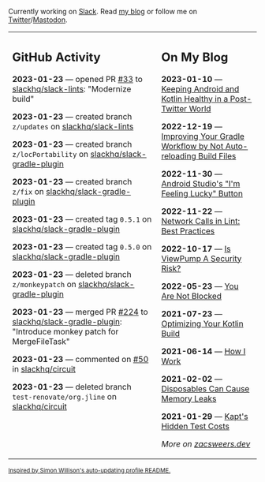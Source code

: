 Currently working on [Slack](https://slack.com/). Read [my blog](https://zacsweers.dev/) or follow me on [Twitter](https://twitter.com/ZacSweers)/[Mastodon](https://hachyderm.io/@ZacSweers).

<table><tr><td valign="top" width="60%">

## GitHub Activity
<!-- githubActivity starts -->
**2023-01-23** — opened PR [#33](https://github.com/slackhq/slack-lints/pull/33) to [slackhq/slack-lints](https://github.com/slackhq/slack-lints): "Modernize build"

**2023-01-23** — created branch `z/updates` on [slackhq/slack-lints](https://github.com/slackhq/slack-lints)

**2023-01-23** — created branch `z/locPortability` on [slackhq/slack-gradle-plugin](https://github.com/slackhq/slack-gradle-plugin)

**2023-01-23** — created branch `z/fix` on [slackhq/slack-gradle-plugin](https://github.com/slackhq/slack-gradle-plugin)

**2023-01-23** — created tag `0.5.1` on [slackhq/slack-gradle-plugin](https://github.com/slackhq/slack-gradle-plugin)

**2023-01-23** — created tag `0.5.0` on [slackhq/slack-gradle-plugin](https://github.com/slackhq/slack-gradle-plugin)

**2023-01-23** — deleted branch `z/monkeypatch` on [slackhq/slack-gradle-plugin](https://github.com/slackhq/slack-gradle-plugin)

**2023-01-23** — merged PR [#224](https://github.com/slackhq/slack-gradle-plugin/pull/224) to [slackhq/slack-gradle-plugin](https://github.com/slackhq/slack-gradle-plugin): "Introduce monkey patch for MergeFileTask"

**2023-01-23** — commented on [#50](https://github.com/slackhq/circuit/issues/50#issuecomment-1400895879) in [slackhq/circuit](https://github.com/slackhq/circuit)

**2023-01-23** — deleted branch `test-renovate/org.jline` on [slackhq/circuit](https://github.com/slackhq/circuit)
<!-- githubActivity ends -->
</td><td valign="top" width="40%">

## On My Blog
<!-- blog starts -->
**2023-01-10** — [Keeping Android and Kotlin Healthy in a Post-Twitter World](https://www.zacsweers.dev/keeping-android-healthy/)

**2022-12-19** — [Improving Your Gradle Workflow by Not Auto-reloading Build Files](https://www.zacsweers.dev/improving-your-workflow-by-not-auto-reloading-build-files/)

**2022-11-30** — [Android Studio's "I'm Feeling Lucky" Button](https://www.zacsweers.dev/android-studios-im-feeling-lucky-button/)

**2022-11-22** — [Network Calls in Lint: Best Practices](https://www.zacsweers.dev/network-calls-in-lint-best-practices/)

**2022-10-17** — [Is ViewPump A Security Risk?](https://www.zacsweers.dev/is-viewpump-a-security-risk/)

**2022-05-23** — [You Are Not Blocked](https://www.zacsweers.dev/you-are-not-blocked/)

**2021-07-23** — [Optimizing Your Kotlin Build](https://www.zacsweers.dev/optimizing-your-kotlin-build/)

**2021-06-14** — [How I Work](https://www.zacsweers.dev/how-i-work/)

**2021-02-02** — [Disposables Can Cause Memory Leaks](https://www.zacsweers.dev/disposables-can-cause-memory-leaks/)

**2021-01-29** — [Kapt's Hidden Test Costs](https://www.zacsweers.dev/kapts-hidden-test-costs/)
<!-- blog ends -->
_More on [zacsweers.dev](https://zacsweers.dev/)_
</td></tr></table>

<sub><a href="https://simonwillison.net/2020/Jul/10/self-updating-profile-readme/">Inspired by Simon Willison's auto-updating profile README.</a></sub>